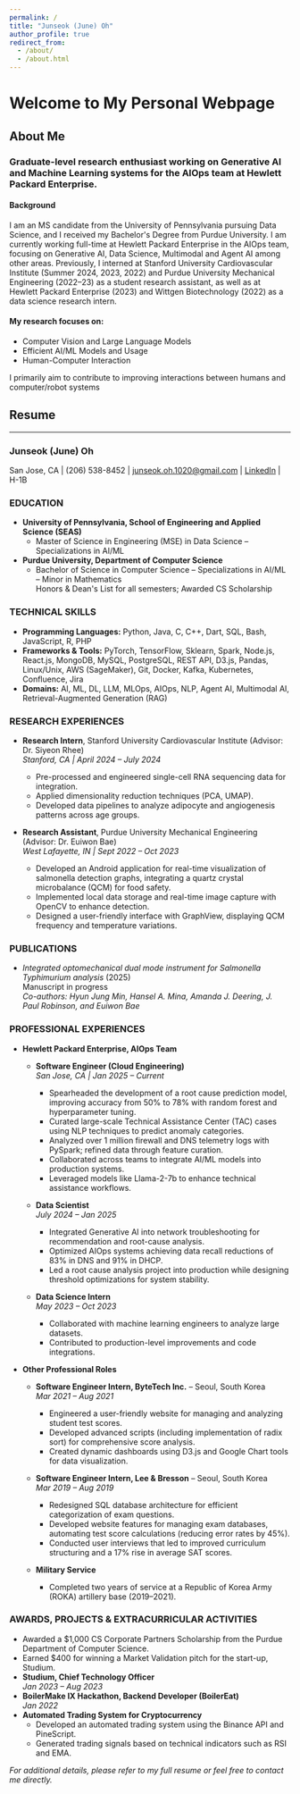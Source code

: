 ```yaml
---
permalink: /
title: "Junseok (June) Oh"
author_profile: true
redirect_from: 
  - /about/
  - /about.html
---
```


# Welcome to My Personal Webpage

## About Me

### Graduate-level research enthusiast working on Generative AI and Machine Learning systems for the AIOps team at Hewlett Packard Enterprise.

#### Background
I am an MS candidate from the University of Pennsylvania pursuing Data Science, and I received my Bachelor's Degree from Purdue University. I am currently working full-time at Hewlett Packard Enterprise in the AIOps team, focusing on Generative AI, Data Science, Multimodal and Agent AI among other areas. Previously, I interned at Stanford University Cardiovascular Institute (Summer 2024, 2023, 2022) and Purdue University Mechanical Engineering (2022–23) as a student research assistant, as well as at Hewlett Packard Enterprise (2023) and Wittgen Biotechnology (2022) as a data science research intern.

#### My research focuses on:
- Computer Vision and Large Language Models
- Efficient AI/ML Models and Usage
- Human-Computer Interaction

I primarily aim to contribute to improving interactions between humans and computer/robot systems  

## Resume
****
### Junseok (June) Oh
San Jose, CA | (206) 538-8452 | [junseok.oh.1020@gmail.com](mailto:junseok.oh.1020@gmail.com) | [LinkedIn](https://linkedin.com/in/joh1020) | H-1B


### EDUCATION
- **University of Pennsylvania, School of Engineering and Applied Science (SEAS)**
  - Master of Science in Engineering (MSE) in Data Science – Specializations in AI/ML
- **Purdue University, Department of Computer Science**
  - Bachelor of Science in Computer Science – Specializations in AI/ML – Minor in Mathematics  
    Honors & Dean's List for all semesters; Awarded CS Scholarship

### TECHNICAL SKILLS
- **Programming Languages:** Python, Java, C, C++, Dart, SQL, Bash, JavaScript, R, PHP
- **Frameworks & Tools:** PyTorch, TensorFlow, Sklearn, Spark, Node.js, React.js, MongoDB, MySQL, PostgreSQL, REST API, D3.js, Pandas, Linux/Unix, AWS (SageMaker), Git, Docker, Kafka, Kubernetes, Confluence, Jira
- **Domains:** AI, ML, DL, LLM, MLOps, AIOps, NLP, Agent AI, Multimodal AI, Retrieval-Augmented Generation (RAG)

### RESEARCH EXPERIENCES
- **Research Intern**, Stanford University Cardiovascular Institute (Advisor: Dr. Siyeon Rhee)  
  *Stanford, CA | April 2024 – July 2024*  
  - Pre-processed and engineered single-cell RNA sequencing data for integration.
  - Applied dimensionality reduction techniques (PCA, UMAP).
  - Developed data pipelines to analyze adipocyte and angiogenesis patterns across age groups.

- **Research Assistant**, Purdue University Mechanical Engineering (Advisor: Dr. Euiwon Bae)  
  *West Lafayette, IN | Sept 2022 – Oct 2023*  
  - Developed an Android application for real-time visualization of salmonella detection graphs, integrating a quartz crystal microbalance (QCM) for food safety.
  - Implemented local data storage and real-time image capture with OpenCV to enhance detection.
  - Designed a user-friendly interface with GraphView, displaying QCM frequency and temperature variations.

### PUBLICATIONS
- *Integrated optomechanical dual mode instrument for Salmonella Typhimurium analysis* (2025)  
  Manuscript in progress  
  *Co-authors: Hyun Jung Min, Hansel A. Mina, Amanda J. Deering, J. Paul Robinson, and Euiwon Bae*

### PROFESSIONAL EXPERIENCES
- **Hewlett Packard Enterprise, AIOps Team**
  - **Software Engineer (Cloud Engineering)**  
    *San Jose, CA | Jan 2025 – Current*  
    - Spearheaded the development of a root cause prediction model, improving accuracy from 50% to 78% with random forest and hyperparameter tuning.
    - Curated large-scale Technical Assistance Center (TAC) cases using NLP techniques to predict anomaly categories.
    - Analyzed over 1 million firewall and DNS telemetry logs with PySpark; refined data through feature curation.
    - Collaborated across teams to integrate AI/ML models into production systems.
    - Leveraged models like Llama-2-7b to enhance technical assistance workflows.
  
  - **Data Scientist**  
    *July 2024 – Jan 2025*  
    - Integrated Generative AI into network troubleshooting for recommendation and root-cause analysis.
    - Optimized AIOps systems achieving data recall reductions of 83% in DNS and 91% in DHCP.
    - Led a root cause analysis project into production while designing threshold optimizations for system stability.
  
  - **Data Science Intern**  
    *May 2023 – Oct 2023*  
    - Collaborated with machine learning engineers to analyze large datasets.
    - Contributed to production-level improvements and code integrations.

- **Other Professional Roles**
  - **Software Engineer Intern, ByteTech Inc.** – Seoul, South Korea  
    *Mar 2021 – Aug 2021*  
    - Engineered a user-friendly website for managing and analyzing student test scores.
    - Developed advanced scripts (including implementation of radix sort) for comprehensive score analysis.
    - Created dynamic dashboards using D3.js and Google Chart tools for data visualization.
  
  - **Software Engineer Intern, Lee & Bresson** – Seoul, South Korea  
    *Mar 2019 – Aug 2019*  
    - Redesigned SQL database architecture for efficient categorization of exam questions.
    - Developed website features for managing exam databases, automating test score calculations (reducing error rates by 45%).
    - Conducted user interviews that led to improved curriculum structuring and a 17% rise in average SAT scores.
  
  - **Military Service**  
    - Completed two years of service at a Republic of Korea Army (ROKA) artillery base (2019–2021).

### AWARDS, PROJECTS & EXTRACURRICULAR ACTIVITIES
- Awarded a $1,000 CS Corporate Partners Scholarship from the Purdue Department of Computer Science.
- Earned $400 for winning a Market Validation pitch for the start-up, Studium.
- **Studium, Chief Technology Officer**  
  *Jan 2023 – Aug 2023*
- **BoilerMake IX Hackathon, Backend Developer (BoilerEat)**  
  *Jan 2022*
- **Automated Trading System for Cryptocurrency**  
  - Developed an automated trading system using the Binance API and PineScript.
  - Generated trading signals based on technical indicators such as RSI and EMA.

*For additional details, please refer to my full resume or feel free to contact me directly.*
